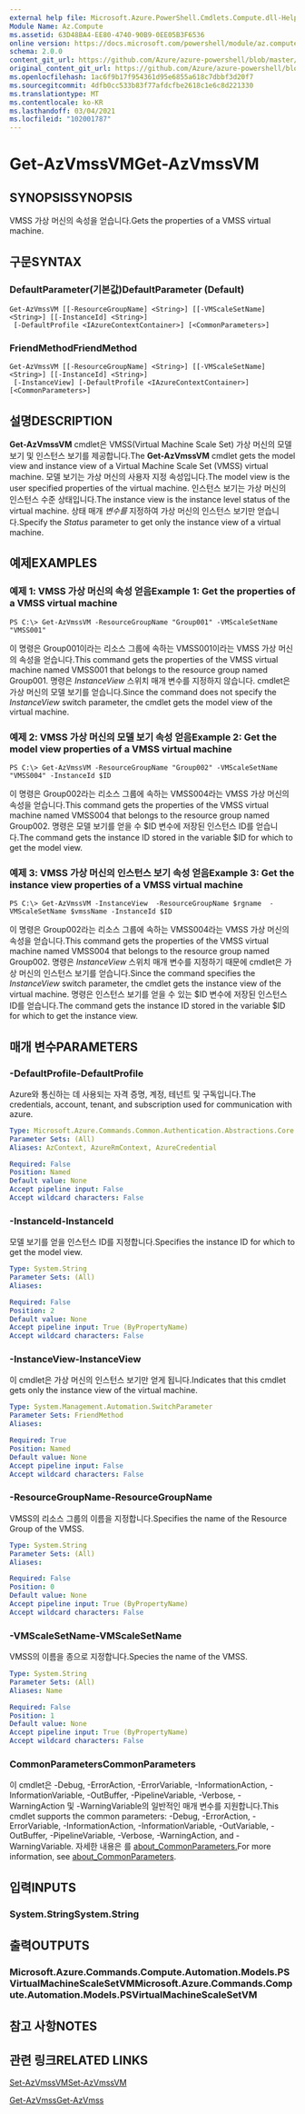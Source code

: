 ```yaml
---
external help file: Microsoft.Azure.PowerShell.Cmdlets.Compute.dll-Help.xml
Module Name: Az.Compute
ms.assetid: 63D48BA4-EE80-4740-90B9-0EE05B3F6536
online version: https://docs.microsoft.com/powershell/module/az.compute/get-azvmssvm
schema: 2.0.0
content_git_url: https://github.com/Azure/azure-powershell/blob/master/src/Compute/Compute/help/Get-AzVmssVM.md
original_content_git_url: https://github.com/Azure/azure-powershell/blob/master/src/Compute/Compute/help/Get-AzVmssVM.md
ms.openlocfilehash: 1ac6f9b17f954361d95e6855a618c7dbbf3d20f7
ms.sourcegitcommit: 4dfb0cc533b83f77afdcfbe2618c1e6c8d221330
ms.translationtype: MT
ms.contentlocale: ko-KR
ms.lasthandoff: 03/04/2021
ms.locfileid: "102001787"
---
```

# <span data-ttu-id="cd233-101">Get-AzVmssVM</span><span class="sxs-lookup"><span data-stu-id="cd233-101">Get-AzVmssVM</span></span>

## <span data-ttu-id="cd233-102">SYNOPSIS</span><span class="sxs-lookup"><span data-stu-id="cd233-102">SYNOPSIS</span></span>
<span data-ttu-id="cd233-103">VMSS 가상 머신의 속성을 얻습니다.</span><span class="sxs-lookup"><span data-stu-id="cd233-103">Gets the properties of a VMSS virtual machine.</span></span>

## <span data-ttu-id="cd233-104">구문</span><span class="sxs-lookup"><span data-stu-id="cd233-104">SYNTAX</span></span>

### <span data-ttu-id="cd233-105">DefaultParameter(기본값)</span><span class="sxs-lookup"><span data-stu-id="cd233-105">DefaultParameter (Default)</span></span>
```
Get-AzVmssVM [[-ResourceGroupName] <String>] [[-VMScaleSetName] <String>] [[-InstanceId] <String>]
 [-DefaultProfile <IAzureContextContainer>] [<CommonParameters>]
```

### <span data-ttu-id="cd233-106">FriendMethod</span><span class="sxs-lookup"><span data-stu-id="cd233-106">FriendMethod</span></span>
```
Get-AzVmssVM [[-ResourceGroupName] <String>] [[-VMScaleSetName] <String>] [[-InstanceId] <String>]
 [-InstanceView] [-DefaultProfile <IAzureContextContainer>] [<CommonParameters>]
```

## <span data-ttu-id="cd233-107">설명</span><span class="sxs-lookup"><span data-stu-id="cd233-107">DESCRIPTION</span></span>
<span data-ttu-id="cd233-108">**Get-AzVmssVM** cmdlet은 VMSS(Virtual Machine Scale Set) 가상 머신의 모델 보기 및 인스턴스 보기를 제공합니다.</span><span class="sxs-lookup"><span data-stu-id="cd233-108">The **Get-AzVmssVM** cmdlet gets the model view and instance view of a Virtual Machine Scale Set (VMSS) virtual machine.</span></span>
<span data-ttu-id="cd233-109">모델 보기는 가상 머신의 사용자 지정 속성입니다.</span><span class="sxs-lookup"><span data-stu-id="cd233-109">The model view is the user specified properties of the virtual machine.</span></span>
<span data-ttu-id="cd233-110">인스턴스 보기는 가상 머신의 인스턴스 수준 상태입니다.</span><span class="sxs-lookup"><span data-stu-id="cd233-110">The instance view is the instance level status of the virtual machine.</span></span>
<span data-ttu-id="cd233-111">상태 매개 *변수를* 지정하여 가상 머신의 인스턴스 보기만 얻습니다.</span><span class="sxs-lookup"><span data-stu-id="cd233-111">Specify the *Status* parameter to get only the instance view of a virtual machine.</span></span>

## <span data-ttu-id="cd233-112">예제</span><span class="sxs-lookup"><span data-stu-id="cd233-112">EXAMPLES</span></span>

### <span data-ttu-id="cd233-113">예제 1: VMSS 가상 머신의 속성 얻음</span><span class="sxs-lookup"><span data-stu-id="cd233-113">Example 1: Get the properties of a VMSS virtual machine</span></span>
```
PS C:\> Get-AzVmssVM -ResourceGroupName "Group001" -VMScaleSetName "VMSS001"
```

<span data-ttu-id="cd233-114">이 명령은 Group001이라는 리소스 그룹에 속하는 VMSS001이라는 VMSS 가상 머신의 속성을 얻습니다.</span><span class="sxs-lookup"><span data-stu-id="cd233-114">This command gets the properties of the VMSS virtual machine named VMSS001 that belongs to the resource group named Group001.</span></span>
<span data-ttu-id="cd233-115">명령은 *InstanceView* 스위치 매개 변수를 지정하지 않습니다. cmdlet은 가상 머신의 모델 보기를 얻습니다.</span><span class="sxs-lookup"><span data-stu-id="cd233-115">Since the command does not specify the *InstanceView* switch parameter, the cmdlet gets the model view of the virtual machine.</span></span>

### <span data-ttu-id="cd233-116">예제 2: VMSS 가상 머신의 모델 보기 속성 얻음</span><span class="sxs-lookup"><span data-stu-id="cd233-116">Example 2: Get the model view properties of a VMSS virtual machine</span></span>
```
PS C:\> Get-AzVmssVM -ResourceGroupName "Group002" -VMScaleSetName "VMSS004" -InstanceId $ID
```

<span data-ttu-id="cd233-117">이 명령은 Group002라는 리소스 그룹에 속하는 VMSS004라는 VMSS 가상 머신의 속성을 얻습니다.</span><span class="sxs-lookup"><span data-stu-id="cd233-117">This command gets the properties of the VMSS virtual machine named VMSS004 that belongs to the resource group named Group002.</span></span>
<span data-ttu-id="cd233-118">명령은 모델 보기를 얻을 수 $ID 변수에 저장된 인스턴스 ID를 얻습니다.</span><span class="sxs-lookup"><span data-stu-id="cd233-118">The command gets the instance ID stored in the variable $ID for which to get the model view.</span></span>

### <span data-ttu-id="cd233-119">예제 3: VMSS 가상 머신의 인스턴스 보기 속성 얻음</span><span class="sxs-lookup"><span data-stu-id="cd233-119">Example 3: Get the instance view properties of a VMSS virtual machine</span></span>
```
PS C:\> Get-AzVmssVM -InstanceView  -ResourceGroupName $rgname  -VMScaleSetName $vmssName -InstanceId $ID
```

<span data-ttu-id="cd233-120">이 명령은 Group002라는 리소스 그룹에 속하는 VMSS004라는 VMSS 가상 머신의 속성을 얻습니다.</span><span class="sxs-lookup"><span data-stu-id="cd233-120">This command gets the properties of the VMSS virtual machine named VMSS004 that belongs to the resource group named Group002.</span></span>
<span data-ttu-id="cd233-121">명령은 *InstanceView* 스위치 매개 변수를 지정하기 때문에 cmdlet은 가상 머신의 인스턴스 보기를 얻습니다.</span><span class="sxs-lookup"><span data-stu-id="cd233-121">Since the command specifies the *InstanceView* switch parameter, the cmdlet gets the instance view of the virtual machine.</span></span>
<span data-ttu-id="cd233-122">명령은 인스턴스 보기를 얻을 수 있는 $ID 변수에 저장된 인스턴스 ID를 얻습니다.</span><span class="sxs-lookup"><span data-stu-id="cd233-122">The command gets the instance ID stored in the variable $ID for which to get the instance view.</span></span>

## <span data-ttu-id="cd233-123">매개 변수</span><span class="sxs-lookup"><span data-stu-id="cd233-123">PARAMETERS</span></span>

### <span data-ttu-id="cd233-124">-DefaultProfile</span><span class="sxs-lookup"><span data-stu-id="cd233-124">-DefaultProfile</span></span>
<span data-ttu-id="cd233-125">Azure와 통신하는 데 사용되는 자격 증명, 계정, 테넌트 및 구독입니다.</span><span class="sxs-lookup"><span data-stu-id="cd233-125">The credentials, account, tenant, and subscription used for communication with azure.</span></span>

```yaml
Type: Microsoft.Azure.Commands.Common.Authentication.Abstractions.Core.IAzureContextContainer
Parameter Sets: (All)
Aliases: AzContext, AzureRmContext, AzureCredential

Required: False
Position: Named
Default value: None
Accept pipeline input: False
Accept wildcard characters: False
```

### <span data-ttu-id="cd233-126">-InstanceId</span><span class="sxs-lookup"><span data-stu-id="cd233-126">-InstanceId</span></span>
<span data-ttu-id="cd233-127">모델 보기를 얻을 인스턴스 ID를 지정합니다.</span><span class="sxs-lookup"><span data-stu-id="cd233-127">Specifies the instance ID for which to get the model view.</span></span>

```yaml
Type: System.String
Parameter Sets: (All)
Aliases:

Required: False
Position: 2
Default value: None
Accept pipeline input: True (ByPropertyName)
Accept wildcard characters: False
```

### <span data-ttu-id="cd233-128">-InstanceView</span><span class="sxs-lookup"><span data-stu-id="cd233-128">-InstanceView</span></span>
<span data-ttu-id="cd233-129">이 cmdlet은 가상 머신의 인스턴스 보기만 얻게 됩니다.</span><span class="sxs-lookup"><span data-stu-id="cd233-129">Indicates that this cmdlet gets only the instance view of the virtual machine.</span></span>

```yaml
Type: System.Management.Automation.SwitchParameter
Parameter Sets: FriendMethod
Aliases:

Required: True
Position: Named
Default value: None
Accept pipeline input: False
Accept wildcard characters: False
```

### <span data-ttu-id="cd233-130">-ResourceGroupName</span><span class="sxs-lookup"><span data-stu-id="cd233-130">-ResourceGroupName</span></span>
<span data-ttu-id="cd233-131">VMSS의 리소스 그룹의 이름을 지정합니다.</span><span class="sxs-lookup"><span data-stu-id="cd233-131">Specifies the name of the Resource Group of the VMSS.</span></span>

```yaml
Type: System.String
Parameter Sets: (All)
Aliases:

Required: False
Position: 0
Default value: None
Accept pipeline input: True (ByPropertyName)
Accept wildcard characters: False
```

### <span data-ttu-id="cd233-132">-VMScaleSetName</span><span class="sxs-lookup"><span data-stu-id="cd233-132">-VMScaleSetName</span></span>
<span data-ttu-id="cd233-133">VMSS의 이름을 종으로 지정합니다.</span><span class="sxs-lookup"><span data-stu-id="cd233-133">Species the name of the VMSS.</span></span>

```yaml
Type: System.String
Parameter Sets: (All)
Aliases: Name

Required: False
Position: 1
Default value: None
Accept pipeline input: True (ByPropertyName)
Accept wildcard characters: False
```

### <span data-ttu-id="cd233-134">CommonParameters</span><span class="sxs-lookup"><span data-stu-id="cd233-134">CommonParameters</span></span>
<span data-ttu-id="cd233-135">이 cmdlet은 -Debug, -ErrorAction, -ErrorVariable, -InformationAction, -InformationVariable, -OutBuffer, -PipelineVariable, -Verbose, -WarningAction 및 -WarningVariable의 일반적인 매개 변수를 지원합니다.</span><span class="sxs-lookup"><span data-stu-id="cd233-135">This cmdlet supports the common parameters: -Debug, -ErrorAction, -ErrorVariable, -InformationAction, -InformationVariable, -OutVariable, -OutBuffer, -PipelineVariable, -Verbose, -WarningAction, and -WarningVariable.</span></span> <span data-ttu-id="cd233-136">자세한 내용은 를 [about_CommonParameters.](http://go.microsoft.com/fwlink/?LinkID=113216)</span><span class="sxs-lookup"><span data-stu-id="cd233-136">For more information, see [about_CommonParameters](http://go.microsoft.com/fwlink/?LinkID=113216).</span></span>

## <span data-ttu-id="cd233-137">입력</span><span class="sxs-lookup"><span data-stu-id="cd233-137">INPUTS</span></span>

### <span data-ttu-id="cd233-138">System.String</span><span class="sxs-lookup"><span data-stu-id="cd233-138">System.String</span></span>

## <span data-ttu-id="cd233-139">출력</span><span class="sxs-lookup"><span data-stu-id="cd233-139">OUTPUTS</span></span>

### <span data-ttu-id="cd233-140">Microsoft.Azure.Commands.Compute.Automation.Models.PSVirtualMachineScaleSetVM</span><span class="sxs-lookup"><span data-stu-id="cd233-140">Microsoft.Azure.Commands.Compute.Automation.Models.PSVirtualMachineScaleSetVM</span></span>

## <span data-ttu-id="cd233-141">참고 사항</span><span class="sxs-lookup"><span data-stu-id="cd233-141">NOTES</span></span>

## <span data-ttu-id="cd233-142">관련 링크</span><span class="sxs-lookup"><span data-stu-id="cd233-142">RELATED LINKS</span></span>

[<span data-ttu-id="cd233-143">Set-AzVmssVM</span><span class="sxs-lookup"><span data-stu-id="cd233-143">Set-AzVmssVM</span></span>](./Set-AzVmssVM.md)

[<span data-ttu-id="cd233-144">Get-AzVmss</span><span class="sxs-lookup"><span data-stu-id="cd233-144">Get-AzVmss</span></span>](./Get-AzVmss.md)


